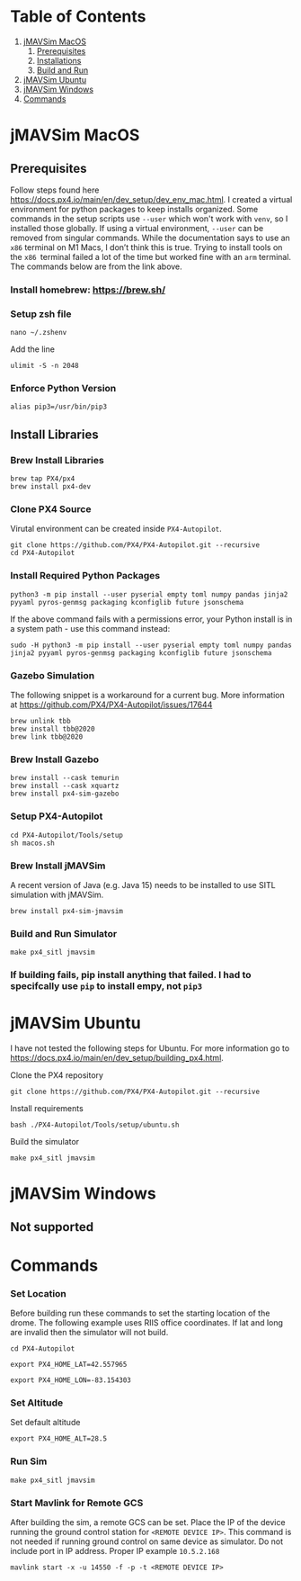 # Table of Contents
1. [jMAVSim MacOS](#jmavsim-macos)
    1. [Prerequisites](#prerequisites)
    2. [Installations](#install-libraries)
    3. [Build and Run](#build-and-run-simulator)
2. [jMAVSim Ubuntu](#jmavsim-ubuntu)
3. [jMAVSim Windows](#jmavsim-windows)
4. [Commands](#commands)


# jMAVSim MacOS
## Prerequisites
Follow steps found here https://docs.px4.io/main/en/dev_setup/dev_env_mac.html.
I created a virtual environment for python packages to keep installs organized. Some commands in the setup scripts use `--user` which won't work with `venv`, so I installed those globally. If using a virtual environment, `--user` can be removed from singular commands. While the documentation says to use an `x86` terminal on M1 Macs, I don’t think this is true. Trying to install tools on the `x86 `terminal failed a lot of the time but worked fine with an `arm` terminal. The commands below are from the link above.

### Install homebrew: https://brew.sh/ 

### Setup zsh file
```console
nano ~/.zshenv
```
Add the line
```
ulimit -S -n 2048
```

### Enforce Python Version
```console
alias pip3=/usr/bin/pip3
```
## Install Libraries
### Brew Install Libraries
```console
brew tap PX4/px4
brew install px4-dev
```

### Clone PX4 Source
Virutal environment can be created inside `PX4-Autopilot`.
```console
git clone https://github.com/PX4/PX4-Autopilot.git --recursive
cd PX4-Autopilot
```

### Install Required Python Packages
```console
python3 -m pip install --user pyserial empty toml numpy pandas jinja2 pyyaml pyros-genmsg packaging kconfiglib future jsonschema
```

If the above command fails with a permissions error, your Python install is in a system path - use this command instead:
```console
sudo -H python3 -m pip install --user pyserial empty toml numpy pandas jinja2 pyyaml pyros-genmsg packaging kconfiglib future jsonschema
```

### Gazebo Simulation
The following snippet is a workaround for a current bug. More information at https://github.com/PX4/PX4-Autopilot/issues/17644
```console
brew unlink tbb
brew install tbb@2020
brew link tbb@2020
```

### Brew Install Gazebo
```console
brew install --cask temurin
brew install --cask xquartz
brew install px4-sim-gazebo
```
### Setup PX4-Autopilot
```console
cd PX4-Autopilot/Tools/setup
sh macos.sh
```

### Brew Install jMAVSim
A recent version of Java (e.g. Java 15) needs to be installed to use SITL simulation with jMAVSim.
```console
brew install px4-sim-jmavsim
```

### Build and Run Simulator
```console
make px4_sitl jmavsim 
```
### If building fails, pip install anything that failed. I had to specifcally use `pip` to install empy, not `pip3`

# jMAVSim Ubuntu
I have not tested the following steps for Ubuntu. For more information go to https://docs.px4.io/main/en/dev_setup/building_px4.html.

Clone the PX4 repository
```console
git clone https://github.com/PX4/PX4-Autopilot.git --recursive
```

Install requirements
```console
bash ./PX4-Autopilot/Tools/setup/ubuntu.sh
```
Build the simulator
```console
make px4_sitl jmavsim
```

# jMAVSim Windows
## Not supported

# Commands
### Set Location
Before building run these commands to set the starting location of the drome. The following example uses RIIS office coordinates. If lat and long are invalid then the simulator will not build.
```console
cd PX4-Autopilot

export PX4_HOME_LAT=42.557965

export PX4_HOME_LON=-83.154303
```
### Set Altitude
Set default altitude
```console
export PX4_HOME_ALT=28.5
```

### Run Sim
```console
make px4_sitl jmavsim
```
### Start Mavlink for Remote GCS
After building the sim, a remote GCS can be set. Place the IP of the device running the ground control station for `<REMOTE DEVICE IP>`. This command is not needed if running ground control on same device as simulator. Do not include port in IP address. Proper IP example `10.5.2.168`
```console
mavlink start -x -u 14550 -f -p -t <REMOTE DEVICE IP>
```



